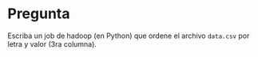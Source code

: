 Pregunta
===========================================================================

Escriba un job de hadoop (en Python) que ordene el archivo `data.csv` por 
letra y valor (3ra columna).
